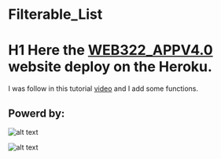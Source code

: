 # Filterable_List

# H1 Here the **[WEB322_APPV4.0](https://calm-atoll-15956.herokuapp.com/)** website deploy  on the Heroku. #

I was follow in this tutorial [video](https://www.youtube.com/watch?v=G1eW3Oi6uoc&t=300s) and I add some functions.

## Powerd by: ##

![alt text][logo]

[logo]: https://softwareengineeringdaily.com/wp-content/uploads/2016/10/PostgreSQL.png "Logo Title Text 2"

![alt text](https://upload.wikimedia.org/wikipedia/commons/thumb/d/d9/Node.js_logo.svg/1200px-Node.js_logo.svg.png "Logo Title Text 1")
